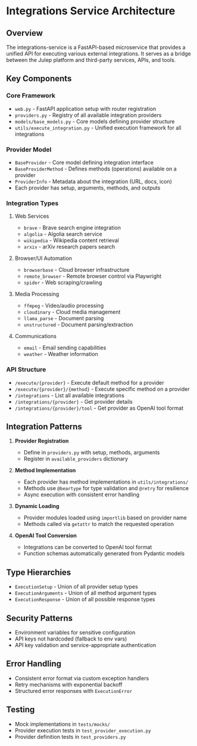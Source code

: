 # Integrations Service Architecture

## Overview
The integrations-service is a FastAPI-based microservice that provides a unified API for executing various external integrations. It serves as a bridge between the Julep platform and third-party services, APIs, and tools.

## Key Components

### Core Framework
- `web.py` - FastAPI application setup with router registration
- `providers.py` - Registry of all available integration providers
- `models/base_models.py` - Core models defining provider structure
- `utils/execute_integration.py` - Unified execution framework for all integrations

### Provider Model
- `BaseProvider` - Core model defining integration interface
- `BaseProviderMethod` - Defines methods (operations) available on a provider
- `ProviderInfo` - Metadata about the integration (URL, docs, icon)
- Each provider has setup, arguments, methods, and outputs

### Integration Types
1. Web Services
   - `brave` - Brave search engine integration
   - `algolia` - Algolia search service
   - `wikipedia` - Wikipedia content retrieval
   - `arxiv` - arXiv research papers search

2. Browser/UI Automation
   - `browserbase` - Cloud browser infrastructure
   - `remote_browser` - Remote browser control via Playwright
   - `spider` - Web scraping/crawling

3. Media Processing
   - `ffmpeg` - Video/audio processing
   - `cloudinary` - Cloud media management
   - `llama_parse` - Document parsing
   - `unstructured` - Document parsing/extraction

4. Communications
   - `email` - Email sending capabilities
   - `weather` - Weather information

### API Structure
- `/execute/{provider}` - Execute default method for a provider
- `/execute/{provider}/{method}` - Execute specific method on a provider
- `/integrations` - List all available integrations
- `/integrations/{provider}` - Get provider details
- `/integrations/{provider}/tool` - Get provider as OpenAI tool format

## Integration Patterns
1. **Provider Registration**
   - Define in `providers.py` with setup, methods, arguments
   - Register in `available_providers` dictionary

2. **Method Implementation** 
   - Each provider has method implementations in `utils/integrations/`
   - Methods use `@beartype` for type validation and `@retry` for resilience
   - Async execution with consistent error handling

3. **Dynamic Loading**
   - Provider modules loaded using `importlib` based on provider name
   - Methods called via `getattr` to match the requested operation

4. **OpenAI Tool Conversion**
   - Integrations can be converted to OpenAI tool format
   - Function schemas automatically generated from Pydantic models

## Type Hierarchies
- `ExecutionSetup` - Union of all provider setup types
- `ExecutionArguments` - Union of all method argument types
- `ExecutionResponse` - Union of all possible response types

## Security Patterns
- Environment variables for sensitive configuration
- API keys not hardcoded (fallback to env vars)
- API key validation and service-appropriate authentication

## Error Handling
- Consistent error format via custom exception handlers
- Retry mechanisms with exponential backoff
- Structured error responses with `ExecutionError`

## Testing
- Mock implementations in `tests/mocks/`
- Provider execution tests in `test_provider_execution.py`
- Provider definition tests in `test_providers.py`
